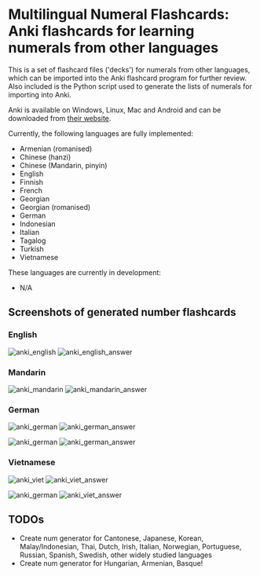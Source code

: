 # Multilingual Numeral Flashcards: Anki flashcards for learning numerals from other languages

This is a set of flashcard files ('decks') for numerals from other languages, which can be imported into the Anki flashcard program for further review. Also included is the Python script used to generate the lists of numerals for importing into Anki.

Anki is available on Windows, Linux, Mac and Android and can be downloaded from [their website](https://apps.ankiweb.net/).

Currently, the following languages are fully implemented:

- Armenian (romanised)
- Chinese (hanzi)
- Chinese (Mandarin, pinyin)
- English
- Finnish
- French
- Georgian
- Georgian (romanised)
- German
- Indonesian
- Italian
- Tagalog
- Turkish
- Vietnamese

These languages are currently in development:

- N/A

## Screenshots of generated number flashcards

### English

![anki_english](img/anki_english.jpg) ![anki_english_answer](img/anki_english_answer.jpg)

### Mandarin

![anki_mandarin](img/anki_mandarin.jpg) ![anki_mandarin_answer](img/anki_mandarin_answer.jpg)

### German

![anki_german](img/anki_german_small.jpg) ![anki_german_answer](img/anki_german_small_answer.jpg)

![anki_german](img/anki_german_large.jpg) ![anki_german_answer](img/anki_german_large_answer.jpg)

### Vietnamese

![anki_viet](img/anki_viet_small.jpg) ![anki_viet_answer](img/anki_viet_small_answer.jpg)

![anki_german](img/anki_viet_large.jpg) ![anki_viet_answer](img/anki_viet_large_answer.jpg)

## TODOs

- Create num generator for Cantonese, Japanese, Korean, Malay/Indonesian, Thai, Dutch, Irish, Italian, Norwegian, Portuguese, Russian, Spanish, Swedish, other widely studied languages
- Create num generator for Hungarian, Armenian, Basque!
